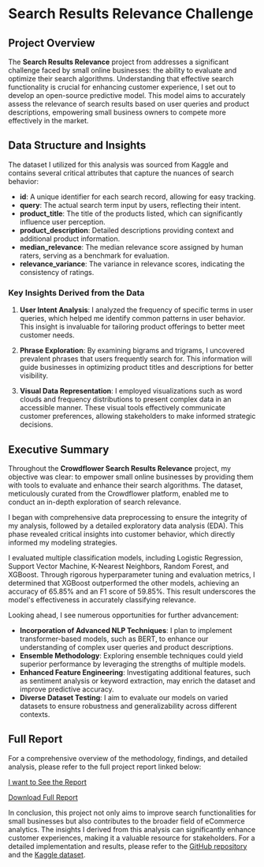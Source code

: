 # Search Results Relevance Challenge

## Project Overview

The **Search Results Relevance** project from addresses a significant challenge faced by small online businesses: the ability to evaluate and optimize their search algorithms. Understanding that effective search functionality is crucial for enhancing customer experience, I set out to develop an open-source predictive model. This model aims to accurately assess the relevance of search results based on user queries and product descriptions, empowering small business owners to compete more effectively in the market.

## Data Structure and Insights

The dataset I utilized for this analysis was sourced from Kaggle and contains several critical attributes that capture the nuances of search behavior:

- **id**: A unique identifier for each search record, allowing for easy tracking.
- **query**: The actual search term input by users, reflecting their intent.
- **product_title**: The title of the products listed, which can significantly influence user perception.
- **product_description**: Detailed descriptions providing context and additional product information.
- **median_relevance**: The median relevance score assigned by human raters, serving as a benchmark for evaluation.
- **relevance_variance**: The variance in relevance scores, indicating the consistency of ratings.

### Key Insights Derived from the Data

1. **User Intent Analysis**: I analyzed the frequency of specific terms in user queries, which helped me identify common patterns in user behavior. This insight is invaluable for tailoring product offerings to better meet customer needs.

2. **Phrase Exploration**: By examining bigrams and trigrams, I uncovered prevalent phrases that users frequently search for. This information will guide businesses in optimizing product titles and descriptions for better visibility.

3. **Visual Data Representation**: I employed visualizations such as word clouds and frequency distributions to present complex data in an accessible manner. These visual tools effectively communicate customer preferences, allowing stakeholders to make informed strategic decisions.

## Executive Summary

Throughout the **Crowdflower Search Results Relevance** project, my objective was clear: to empower small online businesses by providing them with tools to evaluate and enhance their search algorithms. The dataset, meticulously curated from the Crowdflower platform, enabled me to conduct an in-depth exploration of search relevance.

I began with comprehensive data preprocessing to ensure the integrity of my analysis, followed by a detailed exploratory data analysis (EDA). This phase revealed critical insights into customer behavior, which directly informed my modeling strategies.

I evaluated multiple classification models, including Logistic Regression, Support Vector Machine, K-Nearest Neighbors, Random Forest, and XGBoost. Through rigorous hyperparameter tuning and evaluation metrics, I determined that XGBoost outperformed the other models, achieving an accuracy of 65.85% and an F1 score of 59.85%. This result underscores the model's effectiveness in accurately classifying relevance.

Looking ahead, I see numerous opportunities for further advancement:
- **Incorporation of Advanced NLP Techniques**: I plan to implement transformer-based models, such as BERT, to enhance our understanding of complex user queries and product descriptions.
- **Ensemble Methodology**: Exploring ensemble techniques could yield superior performance by leveraging the strengths of multiple models.
- **Enhanced Feature Engineering**: Investigating additional features, such as sentiment analysis or keyword extraction, may enrich the dataset and improve predictive accuracy.
- **Diverse Dataset Testing**: I aim to evaluate our models on varied datasets to ensure robustness and generalizability across different contexts.

## Full Report

For a comprehensive overview of the methodology, findings, and detailed analysis, please refer to the full project report linked below:

[I want to See the Report](https://drive.google.com/file/d/1M7x86ugvEx1r1B445u3huVkUA2TJOBSd/view?usp=drive_link) 

[Download Full Report](https://github.com/user-attachments/files/17484669/crowdflower.1.pdf)

In conclusion, this project not only aims to improve search functionalities for small businesses but also contributes to the broader field of eCommerce analytics. The insights I derived from this analysis can significantly enhance customer experiences, making it a valuable resource for stakeholders. For a detailed implementation and results, please refer to the [GitHub repository](https://github.com/Git-Vasanth/Search-Results-Relevance-Challenge) and the [Kaggle dataset](https://www.kaggle.com/c/crowdflower-search-relevance).
